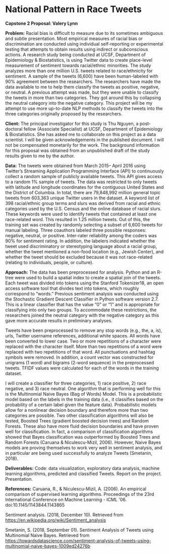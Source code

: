 # National Pattern in Race Tweets

**Capstone 2 Proposal: Valery Lynn**

**Problem:** Racial bias is difficult to measure due to its sometimes ambiguous and subtle presentation. Most empirical measures of racial bias or discrimination are conducted using individual self-reporting or experimental testing that attempts to obtain results using indirect or subconscious actions. A research study being conducted at UCSF, Department of Epidemiology & Biostatistics, is using Twitter data to create place-level measurement of sentiment towards racial/ethnic minorities. The study analyzes more than one million U.S. tweets related to race/ethnicity for sentiment. A sample of the tweets (6,600) have been human-labeled with 90% agreement between the researchers. The researchers have made the data available to me to help them classify the tweets as positive, negative, or neutral. A previous attempt was made, but they were unable to classify the tweets in more than two categories. They got around this by collapsing the neutral category into the negative category. This project will be my attempt to use more up-to-date NLP methods to classify the tweets into the three categories originally proposed by the researchers. 

**Client:** The principal investigator for this study is Thu Nguyen, a post-doctoral fellow (Associate Specialist) at UCSF, Department of Epidemiology & Biostatistics. She has asked me to collaborate on this project as a data scientist. I will be given acknowledgements in the published document. I will not be compensated monetarily for the work. The background information for this proposal was obtained from an unpublished draft of the study results given to me by the author.

**Data:** The tweets were obtained from March 2015– April 2016 using Twitter’s Streaming Application Programming Interface (API) to continuously collect a random sample of publicly available tweets. This API gives access to a random 1% sample of tweets. The data was restricted to only tweets with latitude and longitude coordinates for the contiguous United States and the District of Columbia. In total, there are 79,848,992 million general topic tweets from 603,363 unique Twitter users in the dataset.  A keyword list of 398 racial/ethnic group terms and slurs was derived from racial and ethnic categories used by the U.S. Census and the online database of racial slurs. These keywords were used to identify tweets that contained at least one race-related word. This resulted in 1.25 million tweets. Out of this, the training set was created by randomly selecting a subset of 6,600 tweets for manual labeling. Three coauthors labeled three possible responses: negative, neutral, or positive.  Inter-rater reliability among the coders was 90% for sentiment rating.  In addition, the labelers indicated whether the tweet used discriminatory or stereotyping language about a racial group, whether the tweet mentioned a non-food location (e.g., Jewish Center), and whether the tweet should be excluded because it was not race-related (relating to individuals, people, or culture).

**Approach:** The data has been preprocessed for analysis. Python and an R-tree were used to build a spatial index to create a spatial join of the tweets. Each tweet was divided into tokens using the Stanford Tokenizer18, an open access software tool that divides text into tokens, which roughly correspond to “words.”  Previous sentiment analysis was conducted using the Stochastic Gradient Descent Classifier in Python software version 2.7. This is a linear classifier that has the value “0” or “1” and is appropriate for classifying into only two groups. To accommodate these restrictions, the researchers joined the neutral category with the negative category as this gave more accurate results in preliminary analyses. 

Tweets have been preprocessed to remove any stop words (e.g., the, a, is), urls, Twitter username references, additional white spaces. All words have been converted to lower case. Two or more repetitions of a character were replaced with the character itself. More than two repetitions of a word were replaced with two repetitions of that word. All punctuations and hashtag symbols were removed. In addition, a count vector was constructed for unigrams (1 word) and bigrams (2-word sequence) in the preprocessed tweets. TFIDF values were calculated for each of the words in the training dataset. 

I will create a classifier for three categories, 1) race positive, 2) race negative, and 3) race neutral. One algorithm that is performing well for this is the Multinomial Naive Bayes (Bag of Words) Model. This is a probabilistic model  based on the labels in the training data (i.e., it classifies based on the probability of a certain label given the feature data). Probabilistic models allow for a nonlinear decision boundary and therefore more than two categories are possible. Two other classification algorithms will also be tested, Boosted Trees (gradient boosted decision trees) and Random Forests. These also have more fluid decision boundaries and have proven well for classification. In fact, a comparison of classification algorithms showed that Bayes classification was outperformed by Boosted Trees and Random Forests (Caruana & Niculescu-Mizil, 2006). However, Naive Bayes models are proving themselves to work very well in sentiment analysis, and in particular are being used successfully to analyze Tweets (Smetanin, 2018). 

**Deliverables:** Code: data visualization, exploratory data analysis, machine learning algorithms, predicted and classified Tweets. Report on the project. Presentation.


**References:**
Caruana, R., & Niculescu-Mizil, A. (2006). An empirical comparison of supervised learning algorithms. Proceedings of the 23rd International Conference on Machine Learning - ICML '06. doi:10.1145/1143844.1143865

Sentiment analysis. (2018, December 10). Retrieved from https://en.wikipedia.org/wiki/Sentiment_analysis

Smetanin, S. (2018, September 01). Sentiment Analysis of Tweets using Multinomial Naive Bayes. Retrieved from https://towardsdatascience.com/sentiment-analysis-of-tweets-using-multinomial-naive-bayes-1009ed24276b
